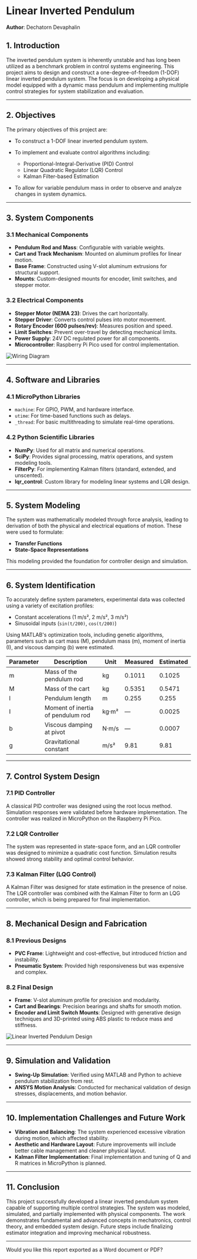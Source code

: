 # **Linear Inverted Pendulum**

**Author**: Dechatorn Devaphalin

## **1. Introduction**

The inverted pendulum system is inherently unstable and has long been utilized as a benchmark problem in control systems engineering. This project aims to design and construct a one-degree-of-freedom (1-DOF) linear inverted pendulum system. The focus is on developing a physical model equipped with a dynamic mass pendulum and implementing multiple control strategies for system stabilization and evaluation.

---

## **2. Objectives**

The primary objectives of this project are:

* To construct a 1-DOF linear inverted pendulum system.
* To implement and evaluate control algorithms including:

  * Proportional-Integral-Derivative (PID) Control
  * Linear Quadratic Regulator (LQR) Control
  * Kalman Filter-based Estimation
* To allow for variable pendulum mass in order to observe and analyze changes in system dynamics.

---

## **3. System Components**

### 3.1 Mechanical Components

* **Pendulum Rod and Mass**: Configurable with variable weights.
* **Cart and Track Mechanism**: Mounted on aluminum profiles for linear motion.
* **Base Frame**: Constructed using V-slot aluminum extrusions for structural support.
* **Mounts**: Custom-designed mounts for encoder, limit switches, and stepper motor.

### 3.2 Electrical Components

* **Stepper Motor (NEMA 23)**: Drives the cart horizontally.
* **Stepper Driver**: Converts control pulses into motor movement.
* **Rotary Encoder (600 pulses/rev)**: Measures position and speed.
* **Limit Switches**: Prevent over-travel by detecting mechanical limits.
* **Power Supply**: 24V DC regulated power for all components.
* **Microcontroller**: Raspberry Pi Pico used for control implementation.

![Wiring Diagram](https://github.com/user-attachments/assets/5fcde406-794c-494b-8254-54376ac1ca3b)

---

## **4. Software and Libraries**

### 4.1 MicroPython Libraries

* `machine`: For GPIO, PWM, and hardware interface.
* `utime`: For time-based functions such as delays.
* `_thread`: For basic multithreading to simulate real-time operations.

### 4.2 Python Scientific Libraries

* **NumPy**: Used for all matrix and numerical operations.
* **SciPy**: Provides signal processing, matrix operations, and system modeling tools.
* **FilterPy**: For implementing Kalman filters (standard, extended, and unscented).
* **lqr\_control**: Custom library for modeling linear systems and LQR design.

---

## **5. System Modeling**

The system was mathematically modeled through force analysis, leading to derivation of both the physical and electrical equations of motion. These were used to formulate:

* **Transfer Functions**
* **State-Space Representations**

This modeling provided the foundation for controller design and simulation.

---

## **6. System Identification**

To accurately define system parameters, experimental data was collected using a variety of excitation profiles:

* Constant accelerations (1 m/s², 2 m/s², 3 m/s²)
* Sinusoidal inputs (`sin(t/200)`, `cos(t/200)`)

Using MATLAB's optimization tools, including genetic algorithms, parameters such as cart mass (M), pendulum mass (m), moment of inertia (I), and viscous damping (b) were estimated.

| Parameter | Description                       | Unit  | Measured | Estimated |
| --------- | --------------------------------- | ----- | -------- | --------- |
| m         | Mass of the pendulum rod          | kg    | 0.1011   | 0.1025    |
| M         | Mass of the cart                  | kg    | 0.5351   | 0.5471    |
| l         | Pendulum length                   | m     | 0.255    | 0.255     |
| I         | Moment of inertia of pendulum rod | kg·m² | —        | 0.0025    |
| b         | Viscous damping at pivot          | N·m/s | —        | 0.0007    |
| g         | Gravitational constant            | m/s²  | 9.81     | 9.81      |

---

## **7. Control System Design**

### 7.1 PID Controller

A classical PID controller was designed using the root locus method. Simulation responses were validated before hardware implementation. The controller was realized in MicroPython on the Raspberry Pi Pico.

### 7.2 LQR Controller

The system was represented in state-space form, and an LQR controller was designed to minimize a quadratic cost function. Simulation results showed strong stability and optimal control behavior.

### 7.3 Kalman Filter (LQG Control)

A Kalman Filter was designed for state estimation in the presence of noise. The LQR controller was combined with the Kalman Filter to form an LQG controller, which is being prepared for final implementation.

---

## **8. Mechanical Design and Fabrication**

### 8.1 Previous Designs

* **PVC Frame**: Lightweight and cost-effective, but introduced friction and instability.
* **Pneumatic System**: Provided high responsiveness but was expensive and complex.

### 8.2 Final Design

* **Frame**: V-slot aluminum profile for precision and modularity.
* **Cart and Bearings**: Precision bearings and shafts for smooth motion.
* **Encoder and Limit Switch Mounts**: Designed with generative design techniques and 3D-printed using ABS plastic to reduce mass and stiffness.

![Linear Inverted Pendulum Design](https://github.com/user-attachments/assets/3ffbc9cb-f1e5-452e-aff9-dff1cc838d44)

---

## **9. Simulation and Validation**

* **Swing-Up Simulation**: Verified using MATLAB and Python to achieve pendulum stabilization from rest.
* **ANSYS Motion Analysis**: Conducted for mechanical validation of design stresses, displacements, and motion behavior.

---

## **10. Implementation Challenges and Future Work**

* **Vibration and Balancing**: The system experienced excessive vibration during motion, which affected stability.
* **Aesthetic and Hardware Layout**: Future improvements will include better cable management and cleaner physical layout.
* **Kalman Filter Implementation**: Final implementation and tuning of Q and R matrices in MicroPython is planned.

---

## **11. Conclusion**

This project successfully developed a linear inverted pendulum system capable of supporting multiple control strategies. The system was modeled, simulated, and partially implemented with physical components. The work demonstrates fundamental and advanced concepts in mechatronics, control theory, and embedded system design. Future steps include finalizing estimator integration and improving mechanical robustness.

---

Would you like this report exported as a Word document or PDF?
